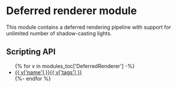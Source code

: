 # Deferred renderer module
This module contains a deferred rendering pipeline with support for unlimited
number of shadow-casting lights.

## Scripting API
<ul>
{% for v in modules_toc['DeferredRenderer'] -%}
    <li><a href="{{ v['name'] }}.html">{{ v['name'] }}{{ v['tags'] }}</a></li>
{%- endfor %}
</ul>
